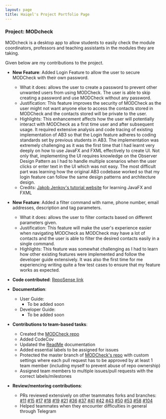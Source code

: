 ```yaml
---
layout: page
title: Haiqel's Project Portfolio Page
---
```


### Project: MODcheck

MODcheck is a desktop app to allow students to easily check the module coordinators, professors and teaching 
assistants in the modules they are taking. 

Given below are my contributions to the project.

* **New Feature**: Added Login Feature to allow the user to secure MODCheck with their own password.
  * What it does: allows the user to create a password to prevent other unwanted users from using MODCheck. The user is able to skip creating a password and use MODCheck without any password.
  * Justification: This feature improves the security of MODCheck as the user might not want anyone else to access the contacts stored in MODCheck and the contacts stored will be private to the user.
  * Highlights: This enhancement affects how the user will potentially interact with MODCheck as a first time user and after subsequent usage. 
                It required extensive analysis and code tracing of existing implementation of AB3 so that the Login feature adheres to coding standards set by previous students in AB3.
                The implementation was extremely challenging as it was the first time that I had learnt very deeply on how to use JavaFX and FXML effectively to create UI. 
                Not only that, implementing the UI requires knowledge on the Observer Design Pattern as I had to handle multiple scenarios when the user clicks or enter text in the UI which was not easy.
                The most difficult part was learning how the original AB3 codebase worked so that my login feature can follow the same design patterns and architecture design.
  * Credits: [Jakob Jenkov's tutorial website](https://jenkov.com/tutorials/javafx/index.html) for learning JavaFX and FXML
  
* **New Feature**: Added a filter command with name, phone number, email addresses, description and tag parameters.
  * What it does: allows the user to filter contacts based on different parameters given.
  * Justification: This feature will make the user's experience easier when navigating MODCheck as MODCheck may have a lot of contacts and the user
                   is able to filter the desired contacts easily in a single command.
  * Highlights: This feature was somewhat challenging as I had to learn how other existing features were implemented and follow the developer guide extensively.
                It was also the first time for me experiencing writing quite a few test cases to ensure that my feature works as expected. 

* **Code contributed**: [RepoSense link](https://nus-cs2103-ay2223s2.github.io/tp-dashboard/?search=&sort=groupTitle&sortWithin=title&timeframe=commit&mergegroup=&groupSelect=groupByRepos&breakdown=true&checkedFileTypes=docs~functional-code~test-code~other&since=2023-02-17&tabOpen=true&tabType=authorship&tabAuthor=Acerizm&tabRepo=AY2223S2-CS2103-F10-3%2Ftp%5Bmaster%5D&authorshipIsMergeGroup=false&authorshipFileTypes=docs~functional-code~test-code&authorshipIsBinaryFileTypeChecked=false&authorshipIsIgnoredFilesChecked=false)

* **Documentation**:
    * User Guide:
        * To be added soon
    * Developer Guide:
        * To be added soon

* **Contributions to team-based tasks**:
    * Created the [MODCheck repo](https://github.com/AY2223S2-CS2103-F10-3/tp)
    * Added CodeCov
    * Updated the [ReadMe](https://github.com/AY2223S2-CS2103-F10-3/tp/blob/923f49aa6c5552f5b45aa6bbe279f54ea1fd84f2/README.md) documentation
    * Added essential labels to be assigned for issues
    * Protected the master branch of [MODCheck's repo](https://github.com/AY2223S2-CS2103-F10-3/tp) with custom settings where each pull request has
        to be approved by at least 1 team member (including myself to prevent abuse of repo ownership)
    * Assigned team members to multiple issues/pull requests with the correct labels/milestones 
* **Review/mentoring contributions**:
    * PRs reviewed extensively on other teammates forks and branches: 
  [#11](https://github.com/AY2223S2-CS2103-F10-3/tp/pull/11)
  [#15](https://github.com/AY2223S2-CS2103-F10-3/tp/pull/15)
  [#17](https://github.com/AY2223S2-CS2103-F10-3/tp/pull/17)
  [#18](https://github.com/AY2223S2-CS2103-F10-3/tp/pull/18)
  [#19](https://github.com/AY2223S2-CS2103-F10-3/tp/pull/19)
  [#21](https://github.com/AY2223S2-CS2103-F10-3/tp/pull/21)
  [#36](https://github.com/AY2223S2-CS2103-F10-3/tp/pull/36)
  [#37](https://github.com/AY2223S2-CS2103-F10-3/tp/pull/37)
  [#41](https://github.com/AY2223S2-CS2103-F10-3/tp/pull/41)
  [#42](https://github.com/AY2223S2-CS2103-F10-3/tp/pull/42)
  [#43](https://github.com/AY2223S2-CS2103-F10-3/tp/pull/43)
  [#50](https://github.com/AY2223S2-CS2103-F10-3/tp/pull/50)
  [#53](https://github.com/AY2223S2-CS2103-F10-3/tp/pull/53)
  [#58](https://github.com/AY2223S2-CS2103-F10-3/tp/pull/58)
  [#104](https://github.com/AY2223S2-CS2103-F10-3/tp/pull/104)
    * Helped teammates when they encounter difficulties in general through Telegram

